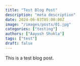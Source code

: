 ```yaml
---
title: "Test Blog Post"
description: "meta description"
date: 2024-06-03T05:00:00Z
image: "/images/posts/01.jpg"
categories: ["testing"]
authors: ["Aayush Shukla"]
tags: ["test"]
draft: false
---
```


This is a test blog post.

